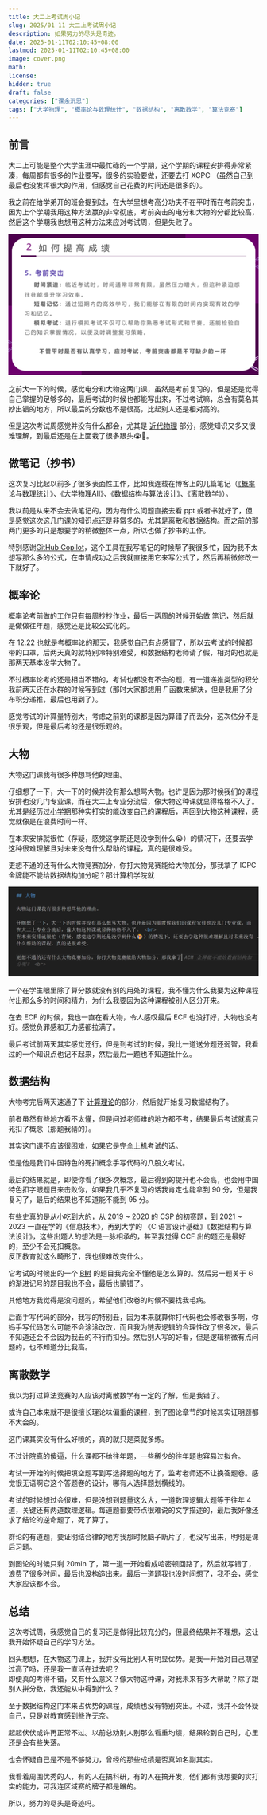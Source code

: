 ```yaml
---
title: 大二上考试周小记
slug: 2025/01 11 大二上考试周小记
description: 如果努力的尽头是奇迹。
date: 2025-01-11T02:10:45+08:00
lastmod: 2025-01-11T02:10:45+08:00
image: cover.png
math:
license:
hidden: true
draft: false
categories: ["课余沉思"]
tags: ["大学物理", "概率论与数理统计", "数据结构", "离散数学", "算法竞赛"]
---
```


## 前言
大二上可能是整个大学生涯中最忙碌的一个学期，这个学期的课程安排得非常紧凑，每周都有很多的作业要写，很多的实验要做，还要去打 XCPC （虽然自己到最后也没发挥很大的作用，但感觉自己花费的时间还是很多的）。

我之前在给学弟开的班会提到过，在大学里想考高分功夫不在平时而在考前突击，因为上个学期我用这种方法赢的非常彻底，考前突击的电分和大物的分都比较高，然后这个学期我也想用这种方法来应对考试周，但是失败了。

![考前突击](考前突击.png)

之前大一下的时候，感觉电分和大物这两门课，虽然是考前复习的，但是还是觉得自己掌握的足够多的，最后考试的时候也都能写出来，不过考试嘛，总会有莫名其妙出错的地方，所以最后的分数也不是很高，比起别人还是相对高的。

但是这次考试周感觉并没有什么都会，尤其是 [近代物理](/2024/12/16/大学物理aii复习笔记/近代物理/) 部分，感觉知识又多又很难理解，到最后还是在上面栽了很多跟头😭🥺。


## 做笔记（抄书）
这次复习比起以前多了很多表面性工作，比如我连载在博客上的几篇笔记（[《概率论与数理统计》](/2024/12/12/概率论与数理统计复习笔记/)、[《大学物理AII》](/2024/12/16/大学物理aii复习笔记/)、[《数据结构与算法设计》](/2025/01/06/数据结构与算法设计复习笔记/)、[《离散数学》](/2025/01/06/离散数学复习笔记/)）。

我以前是从来不会去做笔记的，因为有什么问题直接去看 ppt 或者书就好了，但是感觉这次这几门课的知识点还是非常多的，尤其是离散和数据结构。而之前的那两门更多的只是想要学的稍微整体一点，所以也做了抄书的工作。

特别感谢[GitHub Copilot](https://copilot.github.com/)，这个工具在我写笔记的时候帮了我很多忙，因为我不太想写那么多的公式，在申请成功之后我就直接用它来写公式了，然后再稍微修改一下就好了。

## 概率论

概率论考前做的工作只有每周抄抄作业，最后一两周的时候开始做 [笔记](/2024/12/12/概率论与数理统计复习笔记/)，然后就是做做往年题，感觉还是比较公式化的。

在 12.22 也就是考概率论的那天，我感觉自己有点感冒了，所以去考试的时候都带的口罩，后两天真的就特别冷特别难受，和数据结构老师请了假，相对的也就是那两天基本没学大物了。

不过概率论考的还是相当不错的，考试也都没有不会的题，有一道递推类型的积分我前两天还在水群的时候写到过（那时大家都想用 $\Gamma$ 函数来解决，但是我用了分布积分递推，最后也用到了）。

感觉考试的计算量特别大，考虑之前别的课都是因为算错了而丢分，这次估分不是很乐观，但是最后考的还是很乐观的。

## 大物

大物这门课我有很多种想骂他的理由。

仔细想了一下，大一下的时候并没有那么想骂大物。也许是因为那时候我们的课程安排也没几门专业课，而在大二上专业分流后，像大物这种课就显得格格不入了。<br>
尤其是经历过[小学期](https://github.com/Ri-Nai/Portal-2D)那种实打实的能改变自己的课程后，再回到大物这种课程，感觉就像是在浪费时间一样。

在本来安排就很忙（存疑，感觉这学期还是没学到什么😭）的情况下，还要去学这种很难理解且对未来没有什么帮助的课程，真的是很难受。

更想不通的还有什么大物竞赛加分，你打大物竞赛能给大物加分，那我拿了 ICPC 金牌能不能给数据结构加分呢？那计算机学院就

![copilot无敌了](copilot无敌了.png)

一个在学生眼里除了算分数就没有别的用处的课程，我不懂为什么我要为这种课程付出那么多的时间和精力，为什么我要因为这种课程被别人区分开来。

在去 ECF 的时候，我也一直在看大物，令人感叹最后 ECF 也没打好，大物也没考好。感觉负罪感和无力感都拉满了。

最后考试前两天其实感觉还行，但是到考试的时候，我比一道送分题还弱智，我看过的一个知识点也记不起来，然后最后一题也不知道扯什么。

## 数据结构

大物考完后两天速通了下 [计算理论](/2025/01/06/数据结构与算法设计复习笔记/计算理论/)的部分，然后就开始复习数据结构了。

前者虽然有些地方看不太懂，但是问过老师难的地方都不考，结果最后考试就真只死扣了概念（那题我猜的）。

其实这门课不应该很困难，如果它是完全上机考试的话。

但是他是我们中国特色的死扣概念手写代码的八股文考试。

最后的结果就是，即使你看了很多次概念，最后得到的提升也不会高，也会用中国特色扣字眼题目来击败你，如果我几乎不复习的话我肯定也能拿到 90 分，但是我复习了，最后的结果也不知道能不能到 95 分。

有些史真的是从小吃到大的，从 2019 ~ 2020 的 CSP 的初赛题，到 2021 ~ 2023 一直在学的《信息技术》，再到大学的 《C 语言设计基础》《数据结构与算法设计》，这些出题人的想法是一脉相承的，甚至我觉得 CCF 出的题还是最好的，至少不会死扣概念。 <br>
反正教育就这么畸形了，我也很难改变什么。

它考试的时候出的一个 [B树](/2025/01/06/数据结构与算法设计复习笔记/数据结构/查找/#b-树) 的题目我完全不懂他是怎么算的。然后另一题关于 $\Theta$ 的渐进记号的题目我也不会，最后也蒙错了。

其他地方我觉得是没问题的，希望他们改卷的时候不要找我毛病。

后面手写代码的部分，我写的特别丑，因为本来就算你打代码也会修改很多啊，你妈手写代码怎么可能不会涂涂改改，而且我为链表逻辑的合理性改了很多次，最后不知道还会不会因为我丑的不行而扣分。然后别人写的好看，但是逻辑稍微有点问题的，也不知道分比我高。

## 离散数学

我以为打过算法竞赛的人应该对离散数学有一定的了解，但是我错了。

或许自己本来就不是很擅长理论味偏重的课程，到了图论章节的时候其实证明题都不大会的。

这门课其实没有什么好喷的，真的就只是菜就多练。

不过计院真的傻逼，什么课都不给往年题，一些稀少的往年题也容易过拟合。

考试一开始的时候把填空题写到写选择题的地方了，监考老师还不让换答题卷。感觉很无语啊它这个答题卷的设计，哪有人选择题划横线的。

考试的时候想过会很难，但是没想到题量这么大，一道数理逻辑大题等于往年 4 道，关键还有两道数理逻辑。每道题都要带点很难说的文字描述的，最后我好像还求了结论的逆命题了，死了算了。

群论的有道题，要证明结合律的地方我那时候脑子断片了，也没写出来，明明是课后习题。

到图论的时候只剩 20min 了，第一道一开始看成哈密顿回路了，然后就写错了，浪费了很多时间，最后也没构造出来。最后一道题我也没时间想了，我不会，感觉大家应该都不会。

## 总结

这次考试周，我感觉自己的复习还是做得比较充分的，但最终结果并不理想，这让我开始怀疑自己的学习方法。

回头想想，在大物这门课上，我并没有比别人有明显优势。是我一开始对自己期望过高了吗，还是我一直活在过去呢？<br>
即便真的考得不错，又有什么意义？像大物这种课，对我未来有多大帮助？除了跟别人拼分数，我还能从中得到什么？

至于数据结构这门本来占优势的课程，成绩也没有特别突出。不过，我并不会怀疑自己，只是对教育感到些许无奈。

起起伏伏或许再正常不过。以前总劝别人别那么看重均绩，结果轮到自己时，心里还是会有些失落。

也会怀疑自己是不是不够努力，曾经的那些成绩是否真如名副其实。

我看着周围优秀的人，有的人在搞科研，有的人在搞开发，他们都有我想要的实打实的能力，可我连区域赛的牌子都是蹭的。

所以，努力的尽头是奇迹吗。
